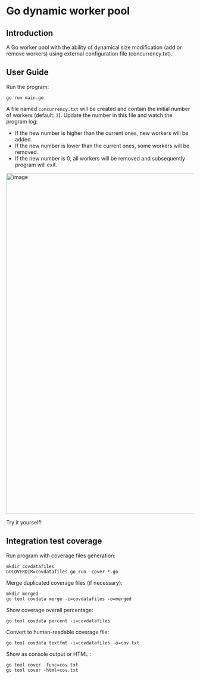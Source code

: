# Go dynamic worker pool

## Introduction

A Go worker pool with the ability of dynamical size modification (add or remove workers) using external configuration file (concurrency.txt).

## User Guide

Run the program:

```shell
go run main.go
```

A file named `concurrency.txt` will be created and contain the initial number of workers (default: `3`).
Update the number in this file and watch the program log:

- If the new number is higher than the current ones, new workers will be added.
- If the new number is lower than the current ones, some workers will be removed.
- If the new number is 0, all workers will be removed and subsequently program will exit.

<img width="914" alt="image" src="https://user-images.githubusercontent.com/19305944/211184964-3d95b980-8837-4022-abaa-31d532a2dcbd.png">

Try it yourself!

## Integration test coverage

Run program with coverage files generation:

```shell
mkdir covdatafiles
GOCOVERDIR=covdatafiles go run -cover *.go
```

Merge duplicated coverage files (if necessary):

```shell
mkdir merged
go tool covdata merge -i=covdatafiles -o=merged
```

Show coverage overall percentage:

```shell
go tool covdata percent -i=covdatafiles
```

Convert to human-readable coverage file:

```shell
go tool covdata textfmt -i=covdatafiles -o=cov.txt
```

Show as console output or HTML :

```shell
go tool cover -func=cov.txt
go tool cover -html=cov.txt
```
